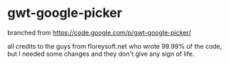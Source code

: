 gwt-google-picker
=================

branched from https://code.google.com/p/gwt-google-picker/

all credits to the guys from floreysoft.net who wrote 99.99% of the code, but I needed some changes and they don't give any sign of life.
